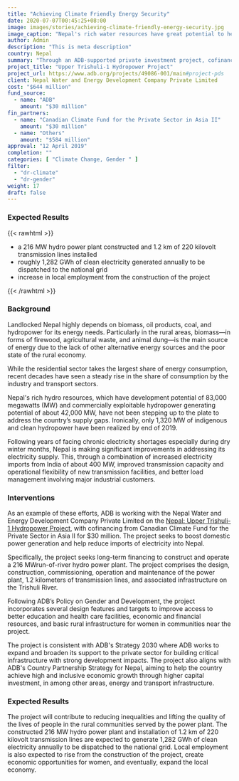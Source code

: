 ```yaml
---
title: "Achieving Climate Friendly Energy Security"
date: 2020-07-07T00:45:25+08:00
image: images/stories/achieving-climate-friendly-energy-security.jpg
image_caption: "Nepal's rich water resources have great potential to help the country achieve energy security."
author: Admin
description: "This is meta description"
country: Nepal
summary: "Through an ADB-supported private investment project, cofinanced with the Canadian Climate Fund for the Private Sector in Asia II, Nepal moves closer to achieving energy security.  After project completion, Nepal will see a new hydro power plant generate electricity for its national grid, helping lessen the country’s dependence on energy imports and lifting the quality of the lives of the surrounding communities."
project_title: "Upper Trishuli-1 Hydropower Project"
project_url: https://www.adb.org/projects/49086-001/main#project-pds
client: Nepal Water and Energy Development Company Private Limited 
cost: "$644 million"
fund_source: 
  - name: "ADB"
    amount: "$30 million"
fin_partners:
  - name: "Canadian Climate Fund for the Private Sector in Asia II"
    amount: "$30 million"
  - name: "Others"
    amount: "$584 million"
approval: "12 April 2019"
completion: ""
categories: [ "​Climate Change, Gender " ]
filter:
  - "dr-climate"
  - "dr-gender"
weight: 17
draft: false
---
```


### Expected Results
{{< rawhtml >}}
    <ul class="dr-results">
      <li><i class="icon-check-circle"></i> a 216 MW hydro power plant constructed and 1.2 km of 220 kilovolt transmission lines installed</li>
      <li><i class="icon-check-circle"></i> roughly 1,282 GWh of clean electricity generated annually to be dispatched to the national grid</li>
      <li><i class="icon-check-circle"></i> increase in local employment from the construction of the project</li>
    </ul>
{{< /rawhtml >}}

### Background

Landlocked Nepal highly depends on biomass, oil products, coal, and hydropower for its energy needs. Particularly in the rural areas, biomass—in forms of firewood, agricultural waste, and animal dung—is the main source of energy due to the lack of other alternative energy sources and the poor state of the rural economy.

While the residential sector takes the largest share of energy consumption, recent decades have seen a steady rise in the share of consumption by the industry and transport sectors.  

Nepal's rich hydro resources, which have development potential of 83,000 megawatts (MW) and commercially exploitable hydropower generating potential of about 42,000 MW, have not been stepping up to the plate to address the country’s supply gaps. Ironically, only 1,320 MW of indigenous and clean hydropower have been realized by end of 2019.

Following years of facing chronic electricity shortages especially during dry winter months, Nepal is making significant improvements in addressing its electricity supply. This, through a combination of increased electricity imports from India of about 400 MW, improved transmission capacity and operational flexibility of new transmission facilities, and better load management involving major industrial customers.

### Interventions

As an example of these efforts, ADB is working with the Nepal Water and Energy Development Company Private Limited on the [Nepal: Upper Trishuli-1 Hydropower Project](https://www.adb.org/projects/49086-001/main#project-pds), with cofinancing from Canadian Climate Fund for the Private Sector in Asia II for $30 million. The project seeks to boost domestic power generation and help reduce imports of electricity into Nepal. 

Specifically, the project seeks long-term financing to construct and operate a 216 MWrun-of-river hydro power plant. The project comprises the design, construction, commissioning, operation and maintenance of the power plant, 1.2 kilometers of transmission lines, and associated infrastructure on the Trishuli River. 

Following ADB’s Policy on Gender and Development, the project incorporates several design features and targets to improve access to better education and health care facilities, economic and financial resources, and basic rural infrastructure for women in communities near the project.

The project is consistent with ADB's Strategy 2030 where ADB works to expand and broaden its support to the private sector for building critical infrastructure with strong development impacts. The project also aligns with ADB's Country Partnership Strategy for Nepal, aiming to help the country achieve high and inclusive economic growth through higher capital investment, in among other areas, energy and transport infrastructure.

### Expected Results

The project will contribute to reducing inequalities and lifting the quality of the lives of people in the rural communities served by the power plant. The constructed 216 MW hydro power plant and installation of 1.2 km of 220 kilovolt transmission lines are expected to generate 1,282 GWh of clean electricity annually to be dispatched to the national grid. Local employment is also expected to rise from the construction of the project, create economic opportunities for women, and eventually, expand the local economy. 